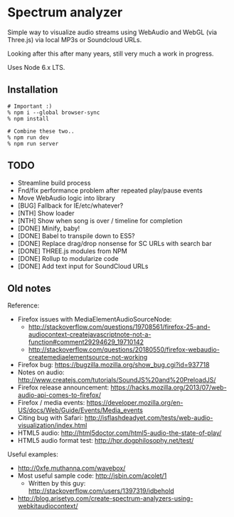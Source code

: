 # Spectrum analyzer

Simple way to visualize audio streams using WebAudio and WebGL (via Three.js) via local MP3s or Soundcloud URLs.

Looking after this after many years, still very much a work in progress.

Uses Node 6.x LTS.

## Installation

```
# Important :)
% npm i --global browser-sync
% npm install

# Combine these two..
% npm run dev
% npm run server
```

## TODO

- Streamline build process
- Fnd/fix performance problem after repeated play/pause events
- Move WebAudio logic into library
- [BUG] Fallback for IE/etc/whatever?
- [NTH] Show loader
- [NTH] Show when song is over / timeline for completion
- [DONE] Minify, baby!
- [DONE] Babel to transpile down to ES5?
- [DONE] Replace drag/drop nonsense for SC URLs with search bar
- [DONE] THREE.js modules from NPM
- [DONE] Rollup to modularize code
- [DONE] Add text input for SoundCloud URLs


## Old notes

Reference:

- Firefox issues with MediaElementAudioSourceNode:
    - http://stackoverflow.com/questions/19708561/firefox-25-and-audiocontext-createjavascriptnote-not-a-function#comment29294629_19710142
    - http://stackoverflow.com/questions/20180550/firefox-webaudio-createmediaelementsource-not-working
- Firefox bug: https://bugzilla.mozilla.org/show_bug.cgi?id=937718
- Notes on audio: http://www.createjs.com/tutorials/SoundJS%20and%20PreloadJS/
- Firefox release announcement: https://hacks.mozilla.org/2013/07/web-audio-api-comes-to-firefox/
- Firefox / media events: https://developer.mozilla.org/en-US/docs/Web/Guide/Events/Media_events
- Citing bug with Safari: http://isflashdeadyet.com/tests/web-audio-visualization/index.html
- HTML5 audio: http://html5doctor.com/html5-audio-the-state-of-play/
- HTML5 audio format test: http://hpr.dogphilosophy.net/test/

Useful examples:

- http://0xfe.muthanna.com/wavebox/
- Most useful sample code: http://jsbin.com/acolet/1
    - Written by this guy: http://stackoverflow.com/users/1397319/idbehold
- http://blog.arisetyo.com/create-spectrum-analyzers-using-webkitaudiocontext/
